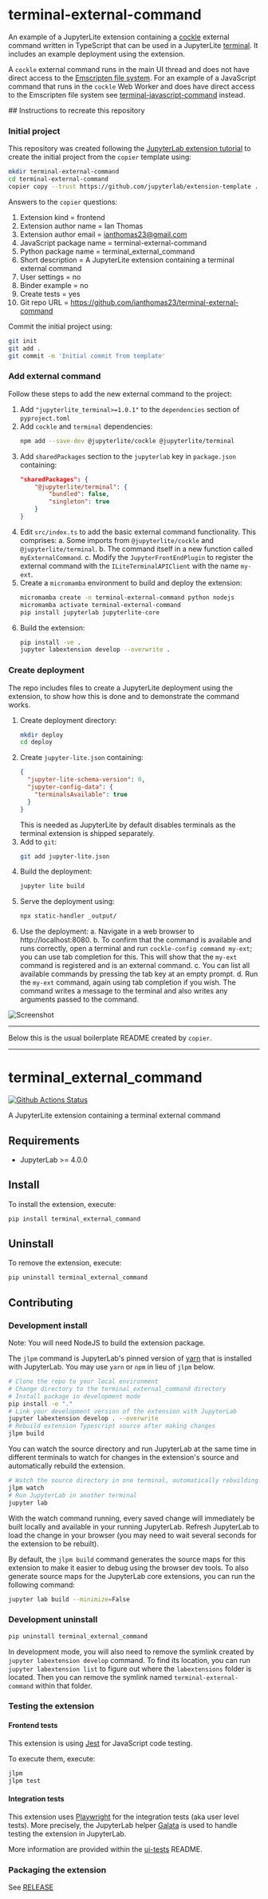 # terminal-external-command

An example of a JupyterLite extension containing a [cockle](https://github.com/jupyterlite/cockle)
external command written in TypeScript that can be used in a JupyterLite
[terminal](https://github.com/jupyterlite/terminal). It includes an example deployment using the
extension.

A `cockle` external command runs in the main UI thread and does not have direct access to the
[Emscripten file system](https://emscripten.org/docs/api_reference/Filesystem-API.html). For an
example of a JavaScript command that runs in the `cockle` Web Worker and does have direct access to
the Emscripten file system see
[terminal-javascript-command](https://github.com/ianthomas/terminal-javascript-command) instead.

## Instructions to recreate this repository

### Initial project

This repository was created following the
[JupyterLab extension tutorial](https://jupyterlab.readthedocs.io/en/stable/extension/extension_tutorial.html)
to create the initial project from the `copier` template using:

```bash
mkdir terminal-external-command
cd terminal-external-command
copier copy --trust https://github.com/jupyterlab/extension-template .
```

Answers to the `copier` questions:
1. Extension kind = frontend
2. Extension author name = Ian Thomas
3. Extension author email = ianthomas23@gmail.com
4. JavaScript package name = terminal-external-command
5. Python package name = terminal_external_command
6. Short description = A JupyterLite extension containing a terminal external command
7. User settings = no
8. Binder example = no
9. Create tests = yes
10. Git repo URL = https://github.com/ianthomas23/terminal-external-command

Commit the initial project using:
```bash
git init
git add .
git commit -m 'Initial commit from template'
```

### Add external command

Follow these steps to add the new external command to the project:

1. Add `"jupyterlite_terminal>=1.0.1"` to the `dependencies` section of `pyproject.toml`
2. Add `cockle` and `terminal` dependencies:
   ```bash
   npm add --save-dev @jupyterlite/cockle @jupyterlite/terminal
   ```
3. Add `sharedPackages` section to the `jupyterlab` key in `package.json` containing:
   ```json
   "sharedPackages": {
       "@jupyterlite/terminal": {
           "bundled": false,
           "singleton": true
       }
   }
   ```
4. Edit `src/index.ts` to add the basic external command functionality. This comprises:
   a. Some imports from `@jupyterlite/cockle` and `@jupyterlite/terminal`.
   b. The command itself in a new function called `myExternalCommand`.
   c. Modify the `JupyterFrontEndPlugin` to register the external command with the
      `ILiteTerminalAPIClient` with the name `my-ext`.
5. Create a `micromamba` environment to build and deploy the extension:
   ```bash
   micromamba create -n terminal-external-command python nodejs
   micromamba activate terminal-external-command
   pip install jupyterlab jupyterlite-core
   ```
6. Build the extension:
   ```bash
   pip install -ve .
   jupyter labextension develop --overwrite .
   ```

### Create deployment

The repo includes files to create a JupyterLite deployment using the extension, to show how this is
done and to demonstrate the command works.

1. Create deployment directory:
   ```bash
   mkdir deploy
   cd deploy
   ```
2. Create `jupyter-lite.json` containing:
   ```json
   {
     "jupyter-lite-schema-version": 0,
     "jupyter-config-data": {
       "terminalsAvailable": true
     }
   }
   ```
   This is needed as JupyterLite by default disables terminals as the terminal extension is shipped
   separately.
3. Add to `git`:
   ```bash
   git add jupyter-lite.json
   ```
4. Build the deployment:
   ```bash
   jupyter lite build
   ```
5. Serve the deployment using:
   ```bash
   npx static-handler _output/
   ```
6. Use the deployment:
   a.  Navigate in a web browser to http://localhost:8080.
   b. To confirm that the command is available and runs correctly, open a terminal and run
      `cockle-config command my-ext`; you can use tab completion for this. This will show that the
      `my-ext` command is registered and is an external command.
   c. You can list all available commands by pressing the tab key at an empty prompt.
   d. Run the `my-ext` command, again using tab completion if you wish. The command writes a message
      to the terminal and also writes any arguments passed to the command.

<img alt="Screenshot" src="screenshot.png">

---

Below this is the usual boilerplate README created by `copier`.

---

# terminal_external_command

[![Github Actions Status](https://github.com/ianthomas23/terminal-external-command/workflows/Build/badge.svg)](https://github.com/ianthomas23/terminal-external-command/actions/workflows/build.yml)

A JupyterLite extension containing a terminal external command

## Requirements

- JupyterLab >= 4.0.0

## Install

To install the extension, execute:

```bash
pip install terminal_external_command
```

## Uninstall

To remove the extension, execute:

```bash
pip uninstall terminal_external_command
```

## Contributing

### Development install

Note: You will need NodeJS to build the extension package.

The `jlpm` command is JupyterLab's pinned version of
[yarn](https://yarnpkg.com/) that is installed with JupyterLab. You may use
`yarn` or `npm` in lieu of `jlpm` below.

```bash
# Clone the repo to your local environment
# Change directory to the terminal_external_command directory
# Install package in development mode
pip install -e "."
# Link your development version of the extension with JupyterLab
jupyter labextension develop . --overwrite
# Rebuild extension Typescript source after making changes
jlpm build
```

You can watch the source directory and run JupyterLab at the same time in different terminals to watch for changes in the extension's source and automatically rebuild the extension.

```bash
# Watch the source directory in one terminal, automatically rebuilding when needed
jlpm watch
# Run JupyterLab in another terminal
jupyter lab
```

With the watch command running, every saved change will immediately be built locally and available in your running JupyterLab. Refresh JupyterLab to load the change in your browser (you may need to wait several seconds for the extension to be rebuilt).

By default, the `jlpm build` command generates the source maps for this extension to make it easier to debug using the browser dev tools. To also generate source maps for the JupyterLab core extensions, you can run the following command:

```bash
jupyter lab build --minimize=False
```

### Development uninstall

```bash
pip uninstall terminal_external_command
```

In development mode, you will also need to remove the symlink created by `jupyter labextension develop`
command. To find its location, you can run `jupyter labextension list` to figure out where the `labextensions`
folder is located. Then you can remove the symlink named `terminal-external-command` within that folder.

### Testing the extension

#### Frontend tests

This extension is using [Jest](https://jestjs.io/) for JavaScript code testing.

To execute them, execute:

```sh
jlpm
jlpm test
```

#### Integration tests

This extension uses [Playwright](https://playwright.dev/docs/intro) for the integration tests (aka user level tests).
More precisely, the JupyterLab helper [Galata](https://github.com/jupyterlab/jupyterlab/tree/master/galata) is used to handle testing the extension in JupyterLab.

More information are provided within the [ui-tests](./ui-tests/README.md) README.

### Packaging the extension

See [RELEASE](RELEASE.md)
